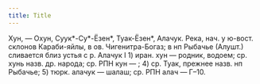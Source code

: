 ```yaml
---
title: Title
---
```


Хун, — Охун, Суук*-Су*-Ёзен*, Туак-Ёзен*, Алачук. Река, нач. у ю-вост. склонов
Караби-яйлы, в ов. Чигенитра-Богаз; в нп Рыбачье (Алушт.) сливается близ устья с
р. Алачук I 1) иран. хун — родник, водоем; ср. хунь назв. др. народа; ср. РПН
кун — ; 4) ср. Туак, прежнее назв. нп Рыбачье; 5) тюрк. алачук — шалаш; ср. РПН
алач — Г–10.
